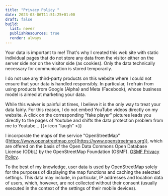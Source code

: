 ```yaml
---
title: "Privacy Policy "
date: 2023-03-06T11:51:25+01:00
draft: false
build:
  list: never
  publishResources: true
  render: always
---
```


Your data is important to me! That's why I created this web site with static individual pages that do not store any data from the visitor either on the server side nor on the visitor side (as cookies). Only the data technically necessary for communication is stored temporarily.

I do not use any third-party products on this website where I could not ensure that your data is handled responsibly. In particular, I refrain from using products from Google (Alpha) and Meta (Facebook), whose business model is aimed at marketing your data.

While this waiver is painful at times, I believe it is the only way to treat your data fairly. For this reason, I do not embed YouTube videos directly on my website. A click on the corresponding "fake player" pictures leads you directly to the pages of Youtube and shifts the data protection problem from me to Youtube... {{< icon "laugh" >}}

I incorporate the maps of the service "OpenStreetMap" ([https://www.openstreetmap.org](https://www.openstreetmap.org)), which are offered on the basis of the Open Data Commons Open Database License (ODbL) by the OpenStreetMap Foundation (OSMF). [OSMF Privacy Policy](https://wiki.osmfoundation.org/wiki/Privacy_Policy).

To the best of my knowledge, user data is used by OpenStreetMap solely for the purposes of displaying the map functions and caching the selected settings. This data may include, in particular, IP addresses and location data of users, which, however, are not collected without their consent (usually executed in the context of the settings of their mobile devices).
